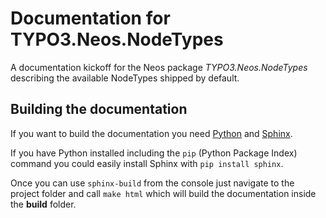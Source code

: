# Documentation for TYPO3.Neos.NodeTypes
A documentation kickoff for the Neos package *TYPO3.Neos.NodeTypes* describing the  available NodeTypes shipped by default.

## Building the documentation
If you want to build the documentation you need [Python](https://www.python.org/) and [Sphinx](http://sphinx-doc.org/latest/install.html).
  
If you have Python installed including the `pip` (Python Package Index) command you could easily install Sphinx with `pip install sphinx`. 

Once you can use `sphinx-build` from the console just navigate to the project folder and call `make html` which
 will build the documentation inside the **build** folder.